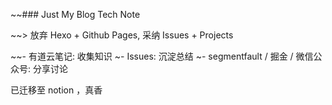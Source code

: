 ~~### Just My Blog Tech Note

~~> 放弃 Hexo + Github Pages, 采纳 Issues + Projects

~~- 有道云笔记: 收集知识
~- Issues: 沉淀总结
~- segmentfault / 掘金 / 微信公众号: 分享讨论

已迁移至 notion ，真香
